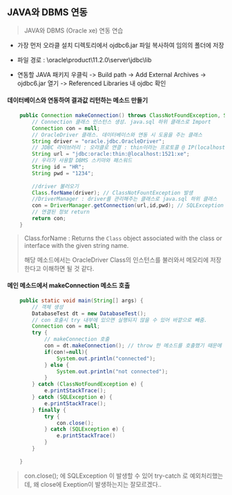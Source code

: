 ## JAVA와 DBMS 연동

> JAVA와 DBMS (Oracle xe) 연동 연습

* 가장 먼저 오라클 설치 디렉토리에서 ojdbc6.jar 파일 복사하여 임의의 폴더에 저장
* 파일 경로 : \oracle\product\11.2.0\server\jdbc\lib

* 연동할 JAVA 패키지 우클릭 -> Build path -> Add External Archives -> ojdbc6.jar 열기 -> Referenced Libraries 내 ojdbc 확인

  

#### 데이터베이스와 연동하여 결과값 리턴하는 메소드 만들기

```java
	public Connection makeConnection() throws ClassNotFoundException, SQLException {
        // Connection 클래스 인스턴스 생성. java.sql 하위 클래스로 Import
		Connection con = null;
        // OracleDriver 클래스. 데이터베이스와 연동 시 도움을 주는 클래스
		String driver = "oracle.jdbc.OracleDriver";
        // JDBC 라이브러리 : 오라클로 연결 : thin이라는 프로토콜 @ IP(localhost : 내부IP주소) : 포트번호 : 리스너
		String url = "jdbc:oracle:thin:@localhost:1521:xe";
        // 우리가 사용할 DBMS 스키마와 패스워드
		String id = "HR";
		String pwd = "1234";
		
        //driver 불러오기
		Class.forName(driver); // ClassNotFountException 발생
        //DriverManager : driver를 관리해주는 클래스로 java.sql 하위 클래스 
		con = DriverManager.getConnection(url,id,pwd); // SQLException 발생
        // 연결된 정보 return
		return con;
	}
```

> Class.forName : Returns the `Class` object associated with the class or interface with the given string name.
>
> 해당 메소드에서는 OracleDriver Class의 인스턴스를 불러와서 메모리에 저장한다고 이해하면 될 것 같다.



#### 메인 메소드에서 makeConnection 메소드 호출

```java
	public static void main(String[] args) {
		// 객체 생성
		DatabaseTest dt = new DatabaseTest();
        // con 호출시 try 내부에 있으면 실행되지 않을 수 있어 바깥으로 빼줌.
        Connection con = null;
		try {
            // makeConnection 호출
            con = dt.makeConnection(); // throw 한 메소드를 호출했기 때문에 try - catch 블록으로 예외처리
            if(con!=null){
                System.out.println("connected");
            } else {
                System.out.println("not connected");
            }
		} catch (ClassNotFoundException e) {
			e.printStackTrace();
		} catch (SQLException e) {
			e.printStackTrace();
		} finally {
            try {
                con.close();
            } catch (SQLException e) {
                e.printStackTrace()
            }
        }
		
	}
```

> con.close(); 에 SQLException 이 발생할 수 있어 try-catch 로 예외처리했는데, 왜 close에 Exeption이 발생하는지는 잘모르겠다..
